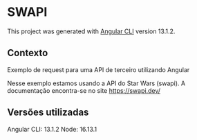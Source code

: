 # SWAPI

This project was generated with [Angular CLI](https://github.com/angular/angular-cli) version 13.1.2.

## Contexto

Exemplo de request para uma API de terceiro utilizando Angular 

Nesse exemplo estamos usando a API do Star Wars (swapi). A documentação encontra-se no site https://swapi.dev/

## Versões utilizadas

Angular CLI: 13.1.2
Node: 16.13.1
